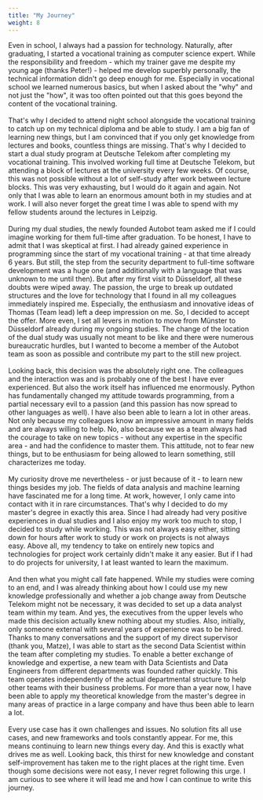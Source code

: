 ```yaml
---
title: "My Journey"
weight: 8
---
```

Even in school, I always had a passion for technology. Naturally, after graduating, I started a vocational training as computer science expert. While the responsibility and freedom - which my trainer gave me despite my young age (thanks Peter!) - helped me develop superbly personally, the technical information didn't go deep enough for me. Especially in vocational school we learned numerous basics, but when I asked about the "why" and not just the "how", it was too often pointed out that this goes beyond the content of the vocational training.
<br/><br/>
That's why I decided to attend night school alongside the vocational training to catch up on my technical diploma and be able to study. I am a big fan of learning new things, but I am convinced that if you only get knowledge from lectures and books, countless things are missing.  That's why I decided to start a dual study program at Deutsche Telekom after completing my vocational training. This involved working full time at Deutsche Telekom, but attending a block of lectures at the university every few weeks. Of course, this was not possible without a lot of self-study after work between lecture blocks. This was very exhausting, but I would do it again and again. Not only that I was able to learn an enormous amount both in my studies and at work. I will also never forget the great time I was able to spend with my fellow students around the lectures in Leipzig.
<br/><br/>
During my dual studies, the newly founded Autobot team asked me if I could imagine working for them full-time after graduation. To be honest, I have to admit that I was skeptical at first. I had already gained experience in programming since the start of my vocational training - at that time already 6 years. But still, the step from the security department to full-time software development was a huge one (and additionally with a language that was unknown to me until then). But after my first visit to Düsseldorf, all these doubts were wiped away. The passion, the urge to break up outdated structures and the love for technology that I found in all my colleagues immediately inspired me. Especially, the enthusiasm and innovative ideas of Thomas (Team lead) left a deep impression on me. So, I decided to accept the offer. More even, I set all levers in motion to move from Münster to Düsseldorf already during my ongoing studies. The change of the location of the dual study was usually not meant to be like and there were numerous bureaucratic hurdles, but I wanted to become a member of the Autobot team as soon as possible and contribute my part to the still new project.
<br/><br/>
Looking back, this decision was the absolutely right one. The colleagues and the interaction was and is probably one of the best I have ever experienced. But also the work itself has influenced me enormously. Python has fundamentally changed my attitude towards programming, from a partial necessary evil to a passion (and this passion has now spread to other languages as well). I have also been able to learn a lot in other areas. Not only because my colleagues know an impressive amount in many fields and are always willing to help. No, also because we as a team always had the courage to take on new topics - without any expertise in the specific area - and had the confidence to master them. This attitude, not to fear new things, but to be enthusiasm for being allowed to learn something, still characterizes me today.
<br/><br/>
My curiosity drove me nevertheless - or just because of it - to learn new things besides my job. The fields of data analysis and machine learning have fascinated me for a long time. At work, however, I only came into contact with it in rare circumstances. That's why I decided to do my master's degree in exactly this area. Since I had already had very positive experiences in dual studies and I also enjoy my work too much to stop, I decided to study while working. This was not always easy either, sitting down for hours after work to study or work on projects is not always easy. Above all, my tendency to take on entirely new topics and technologies for project work certainly didn't make it any easier. But if I had to do projects for university, I at least wanted to learn the maximum.
<br/><br/>
And then what you might call fate happened. While my studies were coming to an end, and I was already thinking about how I could use my new knowledge professionally and whether a job change away from Deutsche Telekom might not be necessary, it was decided to set up a data analyst team within my team. And yes, the executives from the upper levels who made this decision actually knew nothing about my studies. Also, initially, only someone external with several years of experience was to be hired. Thanks to many conversations and the support of my direct supervisor (thank you, Matze), I was able to start as the second Data Scientist within the team after completing my studies. To enable a better exchange of knowledge and expertise, a new team with Data Scientists and Data Engineers from different departments was founded rather quickly. This team operates independently of the actual departmental structure to help other teams with their business problems. For more than a year now, I have been able to apply my theoretical knowledge from the master's degree in many areas of practice in a large company and have thus been able to learn a lot. 
<br/><br/>
Every use case has it own challenges and issues. No solution fits all use cases, and new frameworks and tools constantly appear. For me, this means continuing to learn new things every day. And this is exactly what drives me as well. Looking back, this thirst for new knowledge and constant self-improvement has taken me to the right places at the right time. Even though some decisions were not easy, I never regret following this urge. I am curious to see where it will lead me and how I can continue to write this journey.